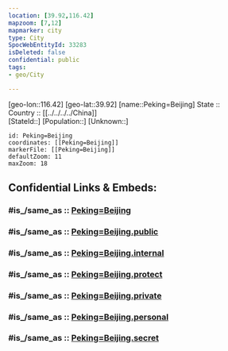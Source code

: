 ```yaml
---
location: [39.92,116.42] 
mapzoom: [7,12] 
mapmarker: city 
type: City
SpocWebEntityId: 33283
isDeleted: false
confidential: public
tags:
- geo/City

---
```


[geo-lon::116.42] 
[geo-lat::39.92] 
[name::Peking=Beijing] 
State ::  
Country :: [[../../../../China]]  
[StateId::] 
[Population::] 
[Unknown::] 


```leaflet
id: Peking=Beijing
coordinates: [[Peking=Beijing]] 
markerFile: [[Peking=Beijing]] 
defaultZoom: 11 
maxZoom: 18
```


## Confidential Links & Embeds: 

### #is_/same_as :: [Peking=Beijing](/_Standards/Earth/Continent/Asia/Asia~East/China/provinces~China/Beijing/City/Peking=Beijing.md) 

### #is_/same_as :: [Peking=Beijing.public](/_public/Earth/Continent/Asia/Asia~East/China/provinces~China/Beijing/City/Peking=Beijing.public.md) 

### #is_/same_as :: [Peking=Beijing.internal](/_internal/Earth/Continent/Asia/Asia~East/China/provinces~China/Beijing/City/Peking=Beijing.internal.md) 

### #is_/same_as :: [Peking=Beijing.protect](/_protect/Earth/Continent/Asia/Asia~East/China/provinces~China/Beijing/City/Peking=Beijing.protect.md) 

### #is_/same_as :: [Peking=Beijing.private](/_private/Earth/Continent/Asia/Asia~East/China/provinces~China/Beijing/City/Peking=Beijing.private.md) 

### #is_/same_as :: [Peking=Beijing.personal](/_personal/Earth/Continent/Asia/Asia~East/China/provinces~China/Beijing/City/Peking=Beijing.personal.md) 

### #is_/same_as :: [Peking=Beijing.secret](/_secret/Earth/Continent/Asia/Asia~East/China/provinces~China/Beijing/City/Peking=Beijing.secret.md)

